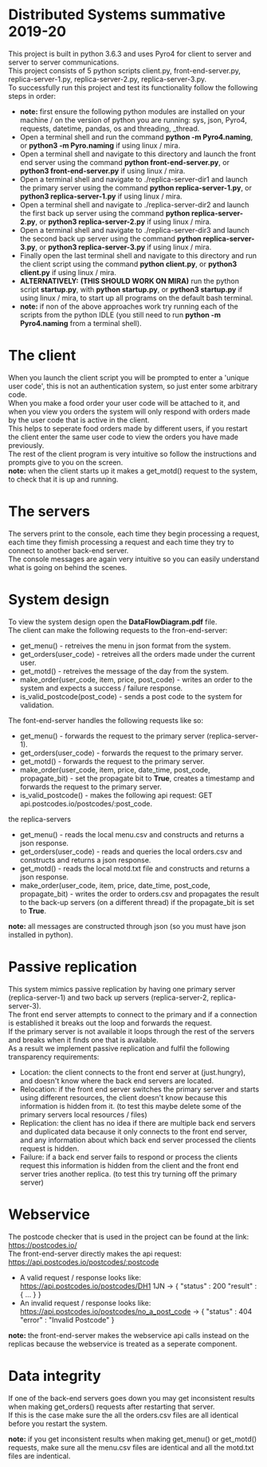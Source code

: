 # Distributed Systems summative 2019-20
This project is built in python 3.6.3 and uses Pyro4 for client to server and server to server communications.  
This project consists of 5 python scripts client.py, front-end-server.py, replica-server-1.py, replica-server-2.py, replica-server-3.py.  
To successfully run this project and test its functionality follow the following steps in order:  
- **note:** first ensure the following python modules are installed on your machine / on the version of python you are running: sys, json, Pyro4, requests, datetime, pandas, os and threading, _thread.
- Open a terminal shell and run the command **python -m Pyro4.naming**, or **python3 -m Pyro.naming** if using linux / mira.
- Open a terminal shell and navigate to this directory and launch the front end server using the command **python front-end-server.py**, or **python3 front-end-server.py** if using linux / mira.
- Open a terminal shell and navigate to ./replica-server-dir1 and launch the primary server using the command **python replica-server-1.py**, or **python3 replica-server-1.py** if using linux / mira.
- Open a terminal shell and navigate to ./replica-server-dir2 and launch the first back up server using the command **python replica-server-2.py**, or **python3 replica-server-2.py** if using linux / mira.
- Open a terminal shell and navigate to ./replica-server-dir3 and launch the second back up server using the command **python replica-server-3.py**, or **python3 replica-server-3.py** if using linux / mira.
- Finally open the last terminal shell and navigate to this directory and run the client script using the command **python client.py**, or **python3 client.py** if using linux / mira.
- **ALTERNATIVELY:** **(THIS SHOULD WORK ON MIRA)** run the python script **startup.py**, with **python startup.py**, or **python3 startup.py** if using linux / mira, to start up all programs on the default bash terminal.
- **note:** if non of the above approaches work try running each of the scripts from the python IDLE (you still need to run **python -m Pyro4.naming** from a terminal shell).

# The client
When you launch the client script you will be prompted to enter a 'unique user code', this is not an authentication system, so just enter some arbitrary code.  
When you make a food order your user code will be attached to it, and when you view you orders the system will only respond with orders made by the user code that is active in the client.  
This helps to seperate food orders made by different users, if you restart the client enter the same user code to view the orders you have made previously.  
The rest of the client program is very intuitive so follow the instructions and prompts give to you on the screen.  
**note:** when the client starts up it makes a get_motd() request to the system, to check that it is up and running.  

# The servers
The servers print to the console, each time they begin processing a request, each time they fimish processing a request and each time they try to connect to another back-end server.  
The console messages are again very intuitive so you can easily understand what is going on behind the scenes.

# System design
To view the system design open the **DataFlowDiagram.pdf** file.  
The client can make the following requests to the fron-end-server:
- get_menu() - retreives the menu in json format from the system.
- get_orders(user_code) - retreives all the orders made under the current user.
- get_motd() - retreives the message of the day from the system.
- make_order(user_code, item, price, post_code) - writes an order to the system and expects a success / failure response.
- is_valid_postcode(post_code) - sends a post code to the system for validation.

The font-end-server handles the following requests like so:
- get_menu() - forwards the request to the primary server (replica-server-1).
- get_orders(user_code) - forwards the request to the primary server.
- get_motd() - forwards the request to the primary server.
- make_order(user_code, item, price, date_time, post_code, propagate_bit) - set the propagate bit to **True**, creates a timestamp and forwards the request to the primary server.
- is_valid_postcode() - makes the following api request: GET api.postcodes.io/postcodes/:post_code.

the replica-servers
- get_menu() - reads the local menu.csv and constructs and returns a json response.
- get_orders(user_code) - reads and queries the local orders.csv and constructs and returns a json response.
- get_motd() - reads the local motd.txt file and constructs and returns a json response.
- make_order(user_code, item, price, date_time, post_code, propagate_bit) - writes the order to orders.csv and propagates the result to the back-up servers (on a different thread) if the propagate_bit is set to **True**.

**note:** all messages are constructed through json (so you must have json installed in python).  

# Passive replication
This system mimics passive replication by having one primary server (replica-server-1) and two back up servers (replica-server-2, replica-server-3).  
The front end server attempts to connect to the primary and if a connection is established it breaks out the loop and forwards the request.  
If the primary server is not available it loops through the rest of the servers and breaks when it finds one that is available.  
As a result we implement passive replication and fulfil the following transparency requirements: 
- Location: the client connects to the front end server at (just.hungry), and doesn't know where the back end servers are located.
- Relocation: if the front end server switches the primary server and starts using different resources, the client doesn't know because this information is hidden from it. (to test this maybe delete some of the primary servers local resources / files)
- Replication: the client has no idea if there are multiple back end servers and duplicated data because it only connects to the front end server, and any information about which back end server processed the clients request is hidden.
- Failure: if a back end server fails to respond or process the clients request this information is hidden from the client and the front end server tries another replica. (to test this try turning off the primary server)

# Webservice
The postcode checker that is used in the project can be found at the link: https://postcodes.io/  
The front-end-server directly makes the api request: https://api.postcodes.io/postcodes/:postcode  
- A valid request / response looks like: https://api.postcodes.io/postcodes/DH1 1JN -> { "status" : 200 "result" : { ... } }
- An invalid request / response looks like: https://api.postcodes.io/postcodes/no_a_post_code -> { "status" : 404 "error" : "Invalid Postcode" }

**note:** the front-end-server makes the webservice api calls instead on the replicas because the webservice is treated as a seperate component.

# Data integrity
If one of the back-end servers goes down you may get inconsistent results when making get_orders() requests after restarting that server.  
If this is the case make sure the all the orders.csv files are all identical before you restart the system.

**note:** if you get inconsistent results when making get_menu() or get_motd() requests, make sure all the menu.csv files are identical and all the motd.txt files are indentical.
